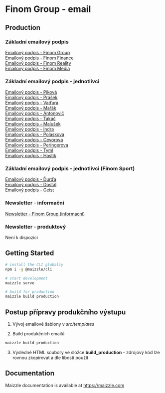 # Finom Group - email

## Production

### Základní emailový podpis
[Emailový podpis - Finom Group](https://finommedia.github.io/finom_email/build_production/signature_finom-group.html) <br>
[Emailový podpis - Finom Finance](https://finommedia.github.io/finom_email/build_production/signature_finom-finance.html) <br>
[Emailový podpis - Finom Reality](https://finommedia.github.io/finom_email/build_production/signature_finom-reality.html) <br>
[Emailový podpis - Finom Media](https://finommedia.github.io/finom_email/build_production/signature_finom-media.html) <br>

### Základní emailový podpis - jednotlivci
[Emailový podpis - Píková](https://finommedia.github.io/finom_email/build_production/jednotlivci-provizorni/signature_finom-pikova.html) <br>
[Emailový podpis - Prášek](https://finommedia.github.io/finom_email/build_production/jednotlivci-provizorni/signature_finom-prasek.html) <br>
[Emailový podpis - Vaďura](https://finommedia.github.io/finom_email/build_production/jednotlivci-provizorni/signature_finom-vadura.html) <br>
[Emailový podpis - Mařák](https://finommedia.github.io/finom_email/build_production/jednotlivci-provizorni/signature_finom-marak.html) <br>
[Emailový podpis - Antonovič](https://finommedia.github.io/finom_email/build_production/jednotlivci-provizorni/signature_finom-antonovic.html) <br>
[Emailový podpis - Takáč](https://finommedia.github.io/finom_email/build_production/jednotlivci-provizorni/signature_finom-takac.html) <br>
[Emailový podpis - Malušek](https://finommedia.github.io/finom_email/build_production/jednotlivci-provizorni/signature_finom-malusek.html) <br>
[Emailový podpis - Indra](https://finommedia.github.io/finom_email/build_production/jednotlivci-provizorni/signature_finom-indra.html) <br>
[Emailový podpis - Polaskova](https://finommedia.github.io/finom_email/build_production/jednotlivci-provizorni/signature_finom-polaskova.html) <br>
[Emailový podpis - Cevorova](https://finommedia.github.io/finom_email/build_production/jednotlivci-provizorni/signature_finom-cevorova.html) <br>
[Emailový podpis - Peringerova](https://finommedia.github.io/finom_email/build_production/jednotlivci-provizorni/signature_finom-peringerova.html) <br>
[Emailový podpis - Tyml](https://finommedia.github.io/finom_email/build_production/jednotlivci-provizorni/signature_finom-tyml.html) <br>
[Emailový podpis - Hastik](https://finommedia.github.io/finom_email/build_production/jednotlivci-provizorni/signature_finom-hastik.html) <br>

### Základní emailový podpis - jednotlivci (Finom Sport)
[Emailový podpis - Ďurďa](https://finommedia.github.io/finom_email/build_production/jednotlivci-provizorni/finom-sport/signature_finom-durda.html) <br>
[Emailový podpis - Dostál](https://finommedia.github.io/finom_email/build_production/jednotlivci-provizorni/finom-sport/signature_finom-dostal.html) <br>
[Emailový podpis - Geist](https://finommedia.github.io/finom_email/build_production/jednotlivci-provizorni/finom-sport/signature_finom-geist.html) <br>


### Newsletter - informační
[Newsletter - Finom Group (informacni)](https://finommedia.github.io/finom_email/build_production/newsletter/newsletter_finom-group_informacni.html)

### Newsletter - produktový
Není k dispozici

## Getting Started

```sh
# install the CLI globally
npm i -g @maizzle/cli

# start development
maizzle serve

# build for production
maizzle build production
```

## Postup přípravy produkčního výstupu
1. Vývoj emailové šablony v *src/templates*

2. Build produkčních emailů
```sh
maizzle build production
```
3. Výsledné HTML soubory ve složce **build_production** - zdrojový kód lze rovnou zkopírovat a dle libosti použít

## Documentation

Maizzle documentation is available at https://maizzle.com
